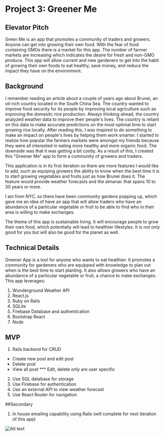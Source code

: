 # Project 3: Greener Me

## Elevator Pitch
Green Me is an app that promotes a community of traders and growers. Anyone can get into growing their own food. With the fear of food containing GMOs there is a market for this app. The number of farmer markets are increasing which indicates the desire for fresh and non-GMO produce. This app will allow current and new gardeners to get into the habit of growing their own foods to eat healthy, save money, and reduce the impact they have on the environment.


## Background
I remember reading an article about a couple of years ago about Brunei, an oil-rich country located in the South China Sea. The country wanted to improve food security for its people by improving local agriculture such as improving the domesitc rice production. Always thinking ahead, the country analyzed weather data to improve their people's lives. The country is reliant on this data to make accurate predictions on the most optimal time to start growing rice locally. After reading this, I was inspired to do something to make an impact on people's lives by helping them work smarter. I started to realize how popular the farmers markets were amongst my friends because they were all interested in eating more healthy and more organic food. The downside was that it was getting a bit costly. As a result of this, I created this "Greener Me" app to form a community of growers and traders.

This application is in its first iteration so there are more features I would like to add, such as equiping growers the ability to know when the best time it is to start growing vegetables and fruits just as how Brunei does it. The feature would provide weather forecasts and the almanac that spans 10 to 30 years or more.

I am from NYC, so there have been community gardens popping up, which gave me an idea of have an app that will allow traders who have an abundance of a particular vegetable or fruit to be able to find who in their area is willing to make exchanges.

The theme of this app is sustainable living. It will encourage people to grow their own food, which potentially will lead to healthier lifestyles. It is not only good for you but will also be good for the planet as well.


## Technical Details
Greener App is a tool for anyone who wants to eat healthier. It promotes a community for gardeners who are equipped with knowledge to plan out when is the best time to start planting. It also allows growers who have an abundance of a particular vegetable or fruit, a chance to make exchanges. This app leverages:
1. Wunderground Weather API
2. React.js
3. Ruby on Rails
4. SQLite
5. Firebase Database and authentication
6. Bootstrap React
7. Node


## MVP
1. Rails backend for CRUD
  - Create new post and edit post
  - Delete post
  - View all post
  *** Edit, delete only are user specific
2. Use SQL database for storage 
3. Use Firebase for authentication
4. Use an external API to view weather forecast
5. Use React Router for navigation

##Secondary
1. In house emailing capability using Rails (will complete for next iteration of this app)

![Alt text](/Users/MimiWu/Desktop/greenerme.png)
